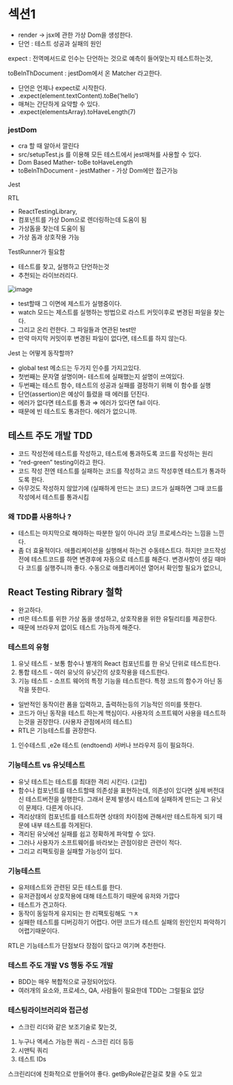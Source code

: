 # 섹션1

- render → jsx에 관한 가상 Dom을 생성한다.
- 단언 :  테스트 성공과 실패의 원인

expect : 전역메서드로 인수는 단언하는 것으로 예측이 들어맞는지 테스트하는것,

 toBeInThDocument : jestDom에서 온 Matcher 라고한다. 

- 단언은 언제나 expect로 시작한다.
- .expect(element.textContent).toBe(’hello’)
- 매쳐는 간단하게 요약할 수 있다.
- .expect(elementsArray).toHaveLength(7)

### jestDom

- cra 할 때 알아서 깔린다
- src/setupTest.js 를 이용해 모든 테스트에서 jest매쳐를 사용할 수 있다.
- Dom Based Mather- toBe toHaveLength
- toBeInThDocument - jestMather - 가상 Dom에만 접근가능

Jest 

RTL

- ReactTestingLibrary,
- 컴포넌트를 가상 Dom으로 렌더링하는데 도움이 됨
- 가상돔을 찾는데 도움이 됨
- 가상 돔과 상호작용 가능

TestRunner가 필요함

- 테스트를 찾고, 실행하고 단언하는것
- 추천되는 라이브러리다.
 
![image](https://user-images.githubusercontent.com/28006318/204175764-98793417-9896-4dbd-b692-cdb1d2e44d21.png)


- test할때 그 이면에 제스트가 실행중이다.
- watch 모드는 제스트를 실행하는 방법으로 라스트 커밋이후로 변경된 파일을 찾는다.
- 그리고 온리 런한다. 그 파일들과 연관된 test만
- 만약 마지막 커밋이후 변경된 파일이 없다면, 테스트를 하지 않는다.

Jest 는 어떻게 동작할까?

- global test 메소드는 두가지 인수를 가지고있다.
- 첫번째는 문자열 설명이며- 테스트에 실패했는지 설명이 쓰여있다.
- 두번째는 테스트 함수, 테스트의 성공과 실패를 결정하기 위해 이 함수를 실행
- 단언(assertion)은 예상이 틀렸을 때 에러를 던진다.
- 에러가 없다면 테스트를 통과 ⇒ 에러가 있다면  fail 이다.
- 때문에 빈 테스트도 통과한다. 에러가 없으니까.

## 테스트 주도 개발 TDD

- 코드 작성전에 테스트를 작성하고, 테스트에 통과하도록 코드를 작성하는 원리
- “red-green” testing이라고 한다.
- 코드 작성 전엔 테스트를 실패하는 코드를 작성하고 코드 작성후엔 테스트가 통과하도록 한다.
- 아무것도 작성하지 않았기에 (실패하게 만드는 코드) 코드가 실패하면 그때 코드를 작성에서 테스트를 통과시킴

### 왜 TDD를 사용하나 ?

- 테스트는 마지막으로 해야하는 따분한 일이 아니라 코딩 프로세스라는 느낌을 느낀다.
- 좀 더 효율적이다. 애플리케이션을 실행해서 하는건 수동테스트다. 하지만 코드작성 전에 테스트코드를 하면 변경후에 자동으로 테스트를 해준다. 변경사항이 생길 때마다 코드를 실행주니까 좋다. 수동으로 애플리케이션 열어서 확인할 필요가 없으니,

## React Testing Ribrary 철학

- 완고하다.
- rtl은 테스트를 위한 가상 돔을 생성하고, 상호작용을 위한 유틸리티를 제공한다.
- 때문에 브라우저 없이도 테스트 가능하게 해준다.

### 테스트의 유형

1. 유닛 테스트 - 보통 함수나 별개의 React 컴포넌트를 한 유닛 단위로 테스트한다.
2. 통합 테스트 - 여러 유닛의 유닛간의 상호작용을 테스트한다.
3. 기능 테스트 - 소프트 웨어의 특정 기능을 테스트한다. 특정 코드의 함수가 아닌 동작을 뜻한다.
- 일반적인 동작이란 폼을 입력하고, 출력하는등의 기능적인 의미를 뜻한다.
- 코드가 아닌 동작을 테스트 하는게 핵심이다. 사용자의 소프트웨어 사용을 테스트하는것을 권장한다. (사용자 관점에서의 테스트)
- RTL은 기능테스트를 권장한다.
1. 인수테스트 ,e2e 테스트 (endtoend) 서버나 브라우저 등이 필요하다. 

### 기능테스트  vs 유닛테스트

- 유닛 테스트는 테스트를 최대한 격리 시킨다. (고립)
- 함수나 컴포넌트를 테스트할때 의존성을 표현하는데, 의존성이 있다면 실제 버전대신 테스트버전을 실행한다. 그래서 문제 발생시 테스트에 실패하게 만드는 그 유닛이 문제다. 다른게 아니다.
- 격리상태의 컴포넌트를 테스트하면 상태의 차이점에 관해서만 테스트하게 되기 때문에 내부 테스트를 하게된다.
- 격리된 유닛에선 실패를 쉽고 정확하게 파악할 수 있다.
- 그러나 사용자가 소프트웨어를 바라보는 관점이랑은 관련이 적다.
- 그리고 리팩토링을 실패할 가능성이 있다.

### 기능테스트

- 유저테스트와 관련된 모든 테스트를 한다.
- 유저관점에서 상호작용에 대해 테스트하기 때문에 유저와 가깝다
- 테스트가 견고하다.
- 동작이 동일하게 유지되는 한 리팩토링해도 ㄱㅊ
- 실패한 테스트를 디버깅하기 어렵다. 어떤 코드가 테스트 실패의 원인인지 파악하기 어렵기때문이다.

RTL은 기능테스트가 단점보다 장점이 많다고 여기며 추천한다.

### 테스트 주도 개발 VS 행동 주도 개발

- BDD는 매우 복합적으로 규정되어있다.
- 여러개의 요소와, 프로세스, QA, 사람들이 필요한데 TDD는 그럴필요 없당

### 테스팅라이브러리와 접근성

- 스크린 리더와 같은 보조기술로 찾는것,
1. 누구나 액세스 가능한 쿼리 - 스크린 리더 등등
2. 시맨틱  쿼리
3. 테스트 IDs

스크린리더에 친화적으로 만들어야 좋다. getByRole같은걸로 찾을 수도 있고
